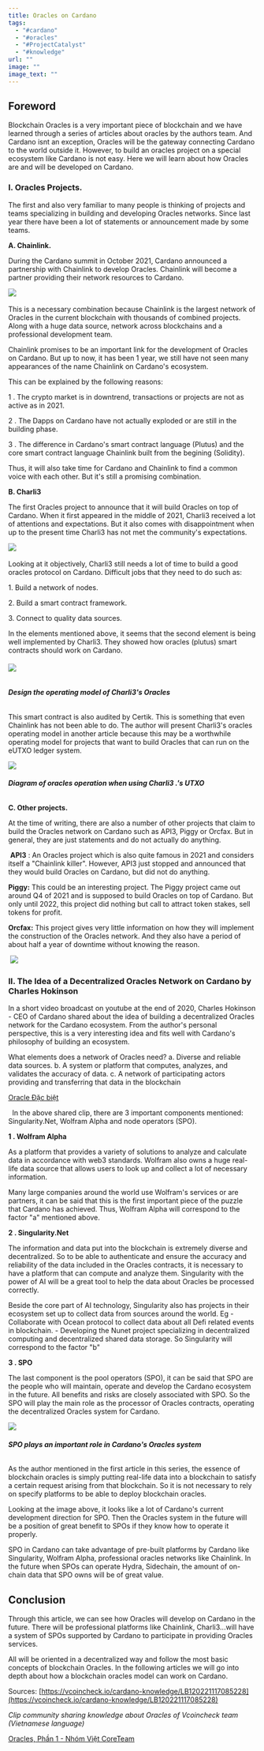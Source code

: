 ```yaml
---
title: Oracles on Cardano
tags:
  - "#cardano"
  - "#oracles"
  - "#ProjectCatalyst"
  - "#knowledge"
url: ""
image: ""
image_text: ""
---
```


## **Foreword**

Blockchain Oracles is a very important piece of blockchain and we have learned through a series of articles about oracles by the authors team. And Cardano isnt an exception, Oracles will be the gateway connecting Cardano to the world outside it. However, to build an oracles project on a special ecosystem like Cardano is not easy. Here we will learn about how Oracles are and will be developed on Cardano.

### **I. Oracles Projects.**

The first and also very familiar to many people is thinking of projects and teams specializing in building and developing Oracles networks. Since last year there have been a lot of statements or announcement made by some teams.

**A. Chainlink.**

During the Cardano summit in October 2021, Cardano announced a partnership with Chainlink to develop Oracles. Chainlink will become a partner providing their network resources to Cardano.

![](https://cardanolibrary.net/wp-content/uploads/2022/11/cardano-chainlink-1024x538-1.jpg) 

This is a necessary combination because Chainlink is the largest network of Oracles in the current blockchain with thousands of combined projects. Along with a huge data source, network across blockchains and a professional development team.

Chainlink promises to be an important link for the development of Oracles on Cardano. But up to now, it has been 1 year, we still have not seen many appearances of the name Chainlink on Cardano's ecosystem.

This can be explained by the following reasons:

1 . The crypto market is in downtrend, transactions or projects are not as active as in 2021.

2 . The Dapps on Cardano have not actually exploded or are still in the building phase.

3 . The difference in Cardano's smart contract language (Plutus) and the core smart contract language Chainlink built from the begining (Solidity).

Thus, it will also take time for Cardano and Chainlink to find a common voice with each other. But it's still a promising combination.  

**B. Charli3**

The first Oracles project to announce that it will build Oracles on top of Cardano. When it first appeared in the middle of 2021, Charli3 received a lot of attentions and expectations. But it also comes with disappointment when up to the present time Charli3 has not met the community's expectations.

![](https://cardanolibrary.net/wp-content/uploads/2022/11/C3-1.png) 

Looking at it objectively, Charli3 still needs a lot of time to build a good oracles protocol on Cardano. Difficult jobs that they need to do such as:

1\. Build a network of nodes.

2\. Build a smart contract framework.

3\. Connect to quality data sources.

In the elements mentioned above, it seems that the second element is being well implemented by Charli3. They showed how oracles (plutus) smart contracts should work on Cardano.  

###### **![](https://cardanolibrary.net/wp-content/uploads/2022/11/1_JP1smlHMGtau3-zgr1qNkg.jpeg)**

###### **_Design the operating model of Charli3's Oracles_**

This smart contract is also audited by Certik. This is something that even Chainlink has not been able to do. The author will present Charli3's oracles operating model in another article because this may be a worthwhile operating model for projects that want to build Oracles that can run on the eUTXO ledger system.  

[![](https://cardanolibrary.net/wp-content/uploads/2022/11/oracles9.bmp)](https://cardanolibrary.net/wp-content/uploads/2022/11/oracles9.bmp)

###### **_Diagram of oracles operation when using Charli3 .'s UTXO_**

**C. Other projects.**

At the time of writing, there are also a number of other projects that claim to build the Oracles network on Cardano such as API3, Piggy or Orcfax. But in general, they are just statements and do not actually do anything.

 **API3** : An Oracles project which is also quite famous in 2021 and considers itself a "Chainlink killer". However, API3 just stopped and announced that they would build Oracles on Cardano, but did not do anything.

**Piggy:** This could be an interesting project. The Piggy project came out around Q4 of 2021 and is supposed to build Oracles on top of Cardano. But only until 2022, this project did nothing but call to attract token stakes, sell tokens for profit.

**Orcfax:** This project gives very little information on how they will implement the construction of the Oracles network. And they also have a period of about half a year of downtime without knowing the reason.

 [![](https://cardanolibrary.net/wp-content/uploads/2022/11/oracles10-1024x561.jpg)](https://cardanolibrary.net/wp-content/uploads/2022/11/oracles10.bmp) 

### **II. The Idea of a Decentralized Oracles Network on Cardano by Charles Hokinson**

In a short video broadcast on youtube at the end of 2020, Charles Hokinson - CEO of Cardano shared about the idea of ​​building a decentralized Oracles network for the Cardano ecosystem. From the author's personal perspective, this is a very interesting idea and fits well with Cardano's philosophy of building an ecosystem.

What elements does a network of Oracles need? a. Diverse and reliable data sources. b. A system or platform that computes, analyzes, and validates the accuracy of data. c. A network of participating actors providing and transferring that data in the blockchain

[Oracle Đặc biệt](https://www.youtube.com/watch?v=ww5aFgLAqEo&__ec_inline=1)

  In the above shared clip, there are 3 important components mentioned: Singularity.Net, Wolfram Alpha and node operators (SPO).

**1 . Wolfram Alpha**

As a platform that provides a variety of solutions to analyze and calculate data in accordance with web3 standards. Wolfram also owns a huge real-life data source that allows users to look up and collect a lot of necessary information.

Many large companies around the world use Wolfram's services or are partners, it can be said that this is the first important piece of the puzzle that Cardano has achieved. Thus, Wolfram Alpha will correspond to the factor "a" mentioned above.

**2 . Singularity.Net**

The information and data put into the blockchain is extremely diverse and decentralized. So to be able to authenticate and ensure the accuracy and reliability of the data included in the Oracles contracts, it is necessary to have a platform that can compute and analyze them. Singularity with the power of AI will be a great tool to help the data about Oracles be processed correctly.

Beside the core part of AI technology, Singularity also has projects in their ecosystem set up to collect data from sources around the world. Eg - Collaborate with Ocean protocol to collect data about all Defi related events in blockchain. - Developing the Nunet project specializing in decentralized computing and decentralized shared data storage. So Singularity will correspond to the factor "b"

**3 . SPO**

The last component is the pool operators (SPO), it can be said that SPO are the people who will maintain, operate and develop the Cardano ecosystem in the future. All benefits and risks are closely associated with SPO. So the SPO will play the main role as the processor of Oracles contracts, operating the decentralized Oracles system for Cardano.  

[![](https://cardanolibrary.net/wp-content/uploads/2022/11/oracles8-1024x511.jpg)](https://cardanolibrary.net/wp-content/uploads/2022/11/oracles8.bmp)

###### **_SPO plays an important role in Cardano's Oracles system_**

As the author mentioned in the first article in this series, the essence of blockchain oracles is simply putting real-life data into a blockchain to satisfy a certain request arising from that blockchain. So it is not necessary to rely on specify platforms to be able to deploy blockchain oracles.

Looking at the image above, it looks like a lot of Cardano's current development direction for SPO. Then the Oracles system in the future will be a position of great benefit to SPOs if they know how to operate it properly.

SPO in Cardano can take advantage of pre-built platforms by Cardano like Singularity, Wolfram Alpha, professional oracles networks like Chainlink. In the future when SPOs can operate Hydra, Sidechain, the amount of on-chain data that SPO owns will be of great value.  

## **Conclusion**

Through this article, we can see how Oracles will develop on Cardano in the future. There will be professional platforms like Chainlink, Charli3...will have a system of SPOs supported by Cardano to participate in providing Oracles services.

All will be oriented in a decentralized way and follow the most basic concepts of blockchain Oracles. In the following articles we will go into depth about how a blockchain oracles model can work on Cardano.  

Sources: [https://vcoincheck.io/cardano-knowledge/LB120221117085228](https://vcoincheck.io/cardano-knowledge/LB120221117085228)

_Clip community sharing knowledge about Oracles of Vcoincheck team (Vietnamese language)_

[Oracles, Phần 1 - Nhóm Việt CoreTeam](https://www.youtube.com/watch?v=qLZm0rMy7lg&__ec_inline=1)
